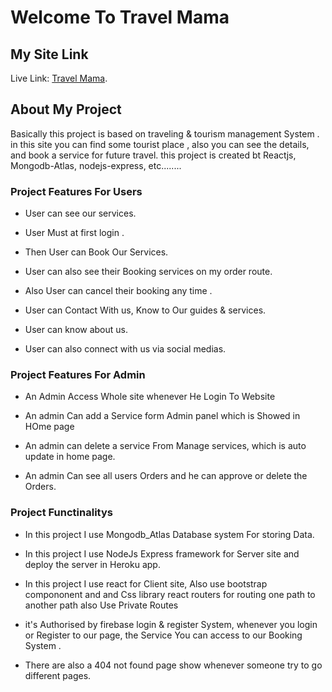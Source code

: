 # Welcome To Travel Mama 

## My Site Link 
Live Link: [Travel Mama](https://travelmama-6b4e5.web.app/).

## About My Project

Basically this project is based on traveling & tourism management System . in this site you can find some tourist place , also you can see the details, and book a service for future travel. this project is created bt Reactjs, Mongodb-Atlas, nodejs-express, etc........    


### Project Features For Users
-   User can see our services.

-  User Must at first login .

-  Then User can Book Our Services.

-  User can also see their  Booking services on my order route.

-  Also User can cancel their booking any time .

-  User can Contact With us, Know to  Our guides & services.

-  User can know about us.

-  User can also connect with us via social medias.


### Project Features For Admin

-  An Admin Access Whole site whenever He Login To Website

-  An admin Can add a Service form Admin panel which is Showed in HOme page

-  An admin can delete a service From Manage services, which is auto update in home page.

-  An admin Can see all users Orders and he can approve or delete the Orders.



### Project Functinalitys

*  In this project I use Mongodb_Atlas Database system For storing Data.

*  In this project I use NodeJs Express framework for Server site and deploy the server in Heroku app.

*  In this project I use react for Client site, Also use bootstrap compononent and and Css library react routers   for  routing one path to another path also Use Private Routes

*  it's Authorised by firebase login & register System, whenever you login or Register to our page, the Service You can access to  our Booking System .

*  There are also a 404 not found page show whenever someone try to go different pages.


